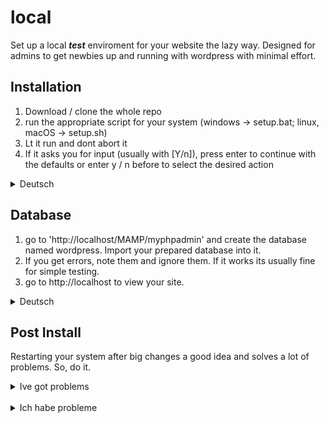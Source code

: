 # local
Set up a local ***test*** enviroment for your website the lazy way. 
Designed for admins to get newbies up and running with wordpress with minimal effort.


## Installation
1. Download / clone the whole repo
2. run the appropriate script for your system (windows -> setup.bat; linux, macOS -> setup.sh)
3. Lt it run and dont abort it
4. If it asks you for input (usually with [Y/n]), press enter to continue with the defaults or enter y / n before to select the desired action

<details> <summary>Deutsch</summary>  

1. gesamten Ordner als zip herunterladen (Button "Alle dateien herunterladen") und in einen beliebigen ordner entpacken   
  
2. setup batch skript ausführen (doppelklicken)   
  
3. Laufen lassen, nicht abbrechen.   
  
4. Bei fragen nach user input [Y/n] 'enter' drücken um die groß geschriebene option auszuwählen, sonst einfach 'yes', 'no', 'y' bzw 'n' für die entsprechende option drücken  
   
</details>


## Database
1. go to 'http://localhost/MAMP/myphpadmin' and create the database named wordpress. Import your prepared database into it.
2. If you get errors, note them and ignore them. If it works its usually fine for simple testing.
3. go to http://localhost to view your site. 

<details> <summary>Deutsch</summary> 

1. Bei myphp (url: http://localhost/MAMP/myphpadmin ) eine datenbank "wordpress" anlegen, draufklicken, dann auf "importieren" klicken. wordpress.sql.zip auswählen und hochladen   
  
2. fehler notieren, dann ignorieren   
  
3. gehe auf http://localhost um deine seite zu sehen.
</details>

## Post Install
Restarting your system after big changes a good idea and solves a lot of problems. So, do it.
<br>

<details> <summary>Ive got problems</summary> 
  
  Thats unfortunate, but acceptance is always the first step. Moving on then:

  <br>

  ### P: The installation of program __ doesnt continue
  S: Wait for it. In case of windows, try to press enter. Maybe chocolatery needed confirmation.
  
  
  
  ### P: 'www.zip' is missing
  S: You need to provide contents for your www or htdocs folder. The zip should contain the files directly, not inside www folder.
  
  
  
  ### P: MAMP throws some errors
  S: But does the webserver work anyway? If no, restart your system. If its still not working, run the script again.
  
  
  
  ### P: localhost redirect to the live wordpress page
  S: Change the site adress locally and then CLEAR THE BROWSER CACHE.
  
</details>

<br>

<details> <summary>Ich habe probleme</summary> 
  
  Das ist schade, aber akzeptanz ist der erste schritt hin zur lösung.
  
  <br>
  
  ### P: Die Installation von Programm _ geht nicht weiter
  L: Braucht ggf mal eine Bestätigung, einmal Enter drücken. Kann aber auch einfach mal lange dauern.



  ### P: 'www.zip' fehlt
  L: schau nach ob du die zipdatei mit heruntergeladen hast; liegt sie im selben ordner wie 'setup.bat' ?
  Wenn du gar keine 'www.zip' datei hast solltest du deinen admin danach fragen.

  

  ### P: MAMP zeigt mir komische fehler an
  L: System neustarten. Wenn immer noch probleme auftreten: skript nochmal laufen lassen.

  

  ### P: Localhost leitet auf die originale website weiter
  L: Browsercache leeren.

  

  ### P: Wie geht xy, Z geht nicht (!) und ähnliches
  L: Googeln, Dokumentation lesen. #giyf \
  Das meiste löst sich so fix. Wenn nicht, einfach Fragen :)
</details>
